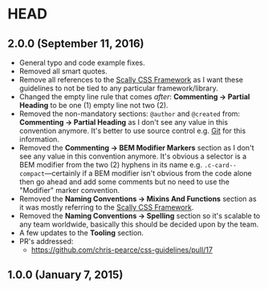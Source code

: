 # HEAD

## 2.0.0 (September 11, 2016)

* General typo and code example fixes.
* Removed all smart quotes.
* Remove all references to the [Scally CSS Framework](https://github.com/chris-pearce/scally) as I want these guidelines to not be tied to any particular framework/library.
* Changed the empty line rule that comes _after_: **Commenting -> Partial Heading** to be one (1) empty line not two (2).
* Removed the non-mandatory sections: `@author` and `@created` from: **Commenting -> Partial Heading** as I don't see any value in this convention anymore. It's better to use source control e.g. [Git](https://git-scm.com/) for this information.
* Removed the **Commenting -> BEM Modifier Markers** section as I don't see any value in this convention anymore. It's obvious a selector is a BEM modifier from the two (2) hyphens in its name e.g. `.c-card--compact`—certainly if a BEM modifier isn't obvious from the code alone then go ahead and add some comments but no need to use the "Modifier" marker convention.
* Removed the **Naming Conventions -> Mixins And Functions** section as it was mostly referring to the [Scally CSS Framework](https://github.com/chris-pearce/scally).
* Removed the **Naming Conventions -> Spelling** section so it's scalable to any team worldwide, basically this should be decided upon by the team.
* A few updates to the **Tooling** section.
* PR's addressed:
  * https://github.com/chris-pearce/css-guidelines/pull/17

## 1.0.0 (January 7, 2015)

